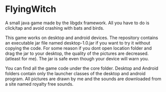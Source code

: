# FlyingWitch 
A small java game made by the libgdx framework. All you have to do is click/tap and avoid crashing with bats and birds.

This game works on desktop and android devices. The repository contains an executable jar file named desktop-1.0.jar if you want to
try it without copying the code. For some reason if you dont open location folder and drag the jar to your desktop, the quality of the
pictures are decreased.(atleast for me). The jar is safe even though your device will warn you.

You can find all the game code under the core folder. Desktop and Android folders contain only the
launcher classes of the desktop and android program. All pictures are drawn by me and the sounds are downloaded from a site named royalty
free sounds.
